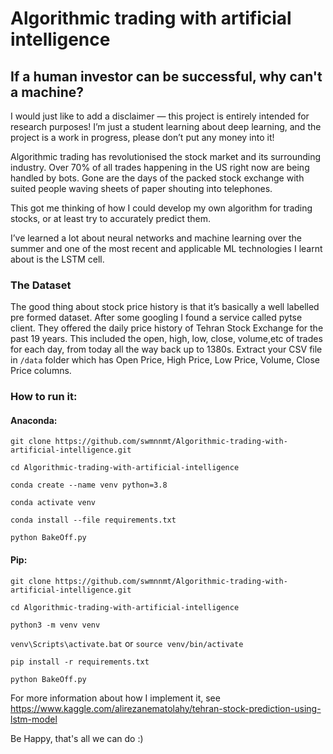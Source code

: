 # Algorithmic trading with artificial intelligence 

## If a human investor can be successful, why can't a machine?

I would just like to add a disclaimer — this project is entirely intended for research purposes! I’m just a student learning about deep learning, and the project is a work in progress, please don’t put any money into it!

Algorithmic trading has revolutionised the stock market and its surrounding industry. Over 70% of all trades happening in the US right now are being handled by bots. Gone are the days of the packed stock exchange with suited people waving sheets of paper shouting into telephones.

This got me thinking of how I could develop my own algorithm for trading stocks, or at least try to accurately predict them.

I’ve learned a lot about neural networks and machine learning over the summer and one of the most recent and applicable ML technologies I learnt about is the LSTM cell.

### The Dataset
The good thing about stock price history is that it’s basically a well labelled pre formed dataset. After some googling I found a service called pytse client. They offered the daily price history of Tehran Stock Exchange for the past 19 years. This included the open, high, low, close, volume,etc of trades for each day, from today all the way back up to 1380s.
Extract your CSV file in `/data` folder which has Open Price, High Price, Low Price, Volume, Close Price columns.
### How to run it:

#### Anaconda:

`git clone https://github.com/swmnnmt/Algorithmic-trading-with-artificial-intelligence.git`

`cd Algorithmic-trading-with-artificial-intelligence`

`conda create --name venv python=3.8`

`conda activate venv`

`conda install --file requirements.txt`

`python BakeOff.py`

#### Pip:

`git clone https://github.com/swmnnmt/Algorithmic-trading-with-artificial-intelligence.git`

`cd Algorithmic-trading-with-artificial-intelligence`

`python3 -m venv venv`

`venv\Scripts\activate.bat` or `source venv/bin/activate`

`pip install -r requirements.txt`

`python BakeOff.py`

For more information about how I implement it, see https://www.kaggle.com/alirezanematolahy/tehran-stock-prediction-using-lstm-model

Be Happy, that's all we can do :)